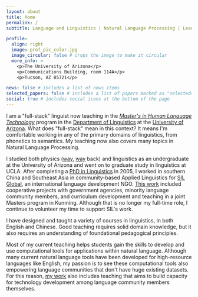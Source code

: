 ```yaml
---
layout: about
title: Home
permalink: /
subtitle: Language and Linguistics | Natural Language Processing | Leadership

profile:
  align: right
  image: prof_pic_color.jpg
  image_circular: false # crops the image to make it circular
  more_info: >
    <p>The University of Arizona</p>
    <p>Communications Building, room 114A</p>
    <p>Tucson, AZ 85721</p>

news: false # includes a list of news items
selected_papers: false # includes a list of papers marked as "selected={true}"
social: true # includes social icons at the bottom of the page
---
```


I am a "full-stack" linguist now teaching in the [_Master's in Human Language Technology_](https://uazhlt.github.io/) program in the [Department of Linguistics](https://linguistics.arizona.edu/) at the [University of Arizona](https://arizona.edu). What does "full-stack" mean in this context? It means I'm comfortable working in any of the primary domains of linguistics, from phonetics to semantics. My teaching now also covers many topics in Natural Language Processing.

I studied both physics ([way](https://web.archive.org/web/20140506163610id_/https://www.lpi.usra.edu/meetings/lpsc1995/pdf/1333.pdf), [way](https://web.archive.org/web/20020226073037id_/http://www.geo.arizona.edu/geodaze/98/program/friday/jackson.html) back) and linguistics as an undergraduate at the University of Arizona and went on to graduate study in linguistics at UCLA. After completing a [PhD in Linguistics](https://linguistics.ucla.edu/ericjackson_dissertation2005/) in 2005, I worked in southern China and Southeast Asia in community-based Applied Linguistics for [SIL Global](https://www.sil.org), an international language development NGO. [This work](https://www.sil.org/contributor/jackson-eric-m) included cooperative projects with government agencies, minority language community members, and curriculum development and teaching in a joint Masters program in Kunming. Although that is no longer my full-time role, I continue to volunteer my time to support SIL's work.

I have designed and taught a variety of courses in linguistics, in both English and Chinese. Good teaching requires solid domain knowledge, but it also requires an understanding of foundational pedagogical principles.

Most of my current teaching helps students gain the skills to develop and use computational tools for applications within natural language. Although many current natural language tools have been developed for high-resource languages like English, my passion is to see these computational tools also empowering language communities that don't have huge existing datasets. For this reason, [my work](https://euangeleo.github.io/projects/) also includes teaching that aims to build capacity for technology development among language community members themselves.
